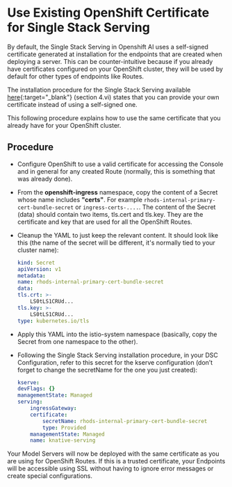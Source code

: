 # Use Existing OpenShift Certificate for Single Stack Serving

By default, the Single Stack Serving in Openshift AI uses a self-signed certificate generated at installation for the endpoints that are created when deploying a server.
This can be counter-intuitive because if you already have certificates configured on your OpenShift cluster, they will be used by default for other types of endpoints like Routes.

The installation procedure for the Single Stack Serving available [here](https://access.redhat.com/documentation/en-us/red_hat_openshift_ai_self-managed/2-latest/html/serving_models/serving-large-models_serving-large-models#configuring-automated-installation-of-kserve_serving-large-models){:target="_blank"} (section 4.vi) states that you can provide your own certificate instead of using a self-signed one.

This following procedure explains how to use the same certificate that you already have for your OpenShift cluster.

## Procedure

- Configure OpenShift to use a valid certificate for accessing the Console and in general for any created Route (normally, this is something that was already done).
- From the **openshift-ingress** namespace, copy the content of a Secret whose name includes **"certs"**. For example `rhods-internal-primary-cert-bundle-secret` or `ingress-certs-....`. The content of the Secret (data) should contain two items, tls.cert and tls.key. They are the certificate and key that are used for all the OpenShift Routes.
- Cleanup the YAML to just keep the relevant content. It should look like this (the name of the secret will be different, it's normally tied to your cluster name):

    ```yaml
    kind: Secret
    apiVersion: v1
    metadata:
    name: rhods-internal-primary-cert-bundle-secret
    data:
    tls.crt: >-
        LS0tLS1CRUd...
    tls.key: >-
        LS0tLS1CRUd...
    type: kubernetes.io/tls
    ```

- Apply this YAML into the istio-system namespace (basically, copy the Secret from one namespace to the other).
- Following the Single Stack Serving installation procedure, in your DSC Configuration, refer to this secret for the kserve configuration (don’t forget to change the secretName for the one you just created):

    ```yaml
    kserve:
    devFlags: {}
    managementState: Managed
    serving:
        ingressGateway:
        certificate:
            secretName: rhods-internal-primary-cert-bundle-secret
            type: Provided
        managementState: Managed
        name: knative-serving
    ```

Your Model Servers will now be deployed with the same certificate as you are using for OpenShift Routes. If this is a trusted certificate, your Endpoints will be accessible using SSL without having to ignore error messages or create special configurations.
